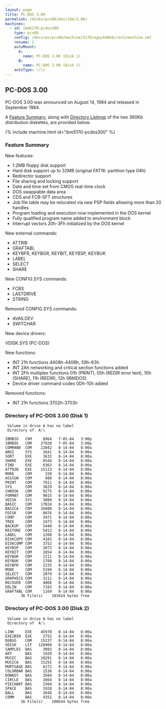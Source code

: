 ```yaml
---
layout: page
title: PC-DOS 3.00
permalink: /disks/pcx86/dos/ibm/3.00/
machines:
  - id: ibm5170-pcdos300
    type: pcx86
    config: /devices/pcx86/machine/5170/ega/640kb/rev1/machine.xml
    resume: 1
    autoMount:
      A:
        name: PC-DOS 3.00 (Disk 1)
      B:
        name: PC-DOS 3.00 (Disk 2)
    autoType: \r\r
---
```


PC-DOS 3.00
-----------

PC-DOS 3.00 was announced on August 14, 1984 and released in September 1984.

A [Feature Summary](#feature-summary), along with [Directory Listings](#directory-of-pc-dos-300-disk-1) of the two
360Kb distribution diskettes, are provided below.

{% include machine.html id="ibm5170-pcdos300" %}

### Feature Summary

New features:

- 1.2MB floppy disk support
- Hard disk support up to 32MB (original FAT16: partition type 04h)
- Redirector support
- File sharing and locking support
- Date and time set from CMOS real-time clock
- DOS swappable data area
- CDS and FCB-SFT structures
- Job file table may be relocated via new PSP fields allowing more than 20 handles
- Program loading and execution now implemented in the DOS kernel
- Fully qualified program name added to environment block
- Interrupt vectors 20h-3Fh initialized by the DOS kernel

New external commands:

- ATTRIB
- GRAFTABL
- KEYBFR, KEYBGR, KEYBIT, KEYBSP, KEYBUK
- LABEL
- SELECT
- SHARE

New CONFIG.SYS commands:

- FCBS
- LASTDRIVE
- STRING

Removed CONFIG.SYS commands:

- AVAILDEV
- SWITCHAR

New device drivers:

VDISK.SYS (PC-DOS)

New functions:

- INT 21h functions 4408h-440Bh, 59h-63h
- INT 2Ah networking and critical section functions added
- INT 2Fh multiplex functions 01h (PRINT), 05h (REDIR error text), 10h (SHARE), 11h (REDIR), 12h (IBMDOS)
- Device driver command codes 0Dh-10h added

Removed functions:

- INT 21h functions 3702h-3703h

### Directory of PC-DOS 3.00 (Disk 1)

	 Volume in drive A has no label
	 Directory of  A:\
	
	IBMBIO   COM     8964   7-05-84   3:00p
	IBMDOS   COM    27920   7-05-84   3:00p
	COMMAND  COM    22042   8-14-84   8:00a
	ANSI     SYS     1641   8-14-84   8:00a
	SORT     EXE     1632   8-14-84   8:00a
	SHARE    EXE     8544   8-14-84   8:00a
	FIND     EXE     6363   8-14-84   8:00a
	ATTRIB   EXE    15123   8-14-84   8:00a
	MORE     COM      320   8-14-84   8:00a
	ASSIGN   COM      988   8-14-84   8:00a
	PRINT    COM     7811   8-14-84   8:00a
	SYS      COM     3629   8-14-84   8:00a
	CHKDSK   COM     9275   8-14-84   8:00a
	FORMAT   COM     9015   8-14-84   8:00a
	VDISK    SYS     3080   8-14-84   8:00a
	BASIC    COM    17024   8-14-84   8:00a
	BASICA   COM    26880   8-14-84   8:00a
	FDISK    COM     8076   8-14-84   8:00a
	COMP     COM     3471   8-14-84   8:00a
	TREE     COM     2473   8-14-84   8:00a
	BACKUP   COM     5440   8-14-84   8:00a
	RESTORE  COM     5413   8-14-84   8:00a
	LABEL    COM     1260   8-14-84   8:00a
	DISKCOPY COM     4165   8-14-84   8:00a
	DISKCOMP COM     3752   8-14-84   8:00a
	KEYBSP   COM     2073   8-14-84   8:00a
	KEYBIT   COM     1854   8-14-84   8:00a
	KEYBGR   COM     2111   8-14-84   8:00a
	KEYBUK   COM     1760   8-14-84   8:00a
	KEYBFR   COM     2235   8-14-84   8:00a
	MODE     COM     5194   8-14-84   8:00a
	SELECT   COM     2079   8-14-84   8:00a
	GRAPHICS COM     3111   8-14-84   8:00a
	RECOVER  COM     4066   8-14-84   8:00a
	EDLIN    COM     7183   8-14-84   8:00a
	GRAFTABL COM     1169   8-14-84   8:00a
	       36 File(s)    103424 bytes free

### Directory of PC-DOS 3.00 (Disk 2)

	 Volume in drive A has no label
	 Directory of  A:\
	
	LINK     EXE    45970   8-14-84   8:00a
	EXE2BIN  EXE     2752   8-14-84   8:00a
	DEBUG    COM    15237   8-14-84   8:00a
	VDISK    LST   128900   8-14-84   8:00a
	SAMPLES  BAS     3093   8-14-84   8:00a
	ART      BAS     1920   8-14-84   8:00a
	MUSIC    BAS    10291   8-14-84   8:00a
	MUSICA   BAS    15255   8-14-84   8:00a
	MORTGAGE BAS     6272   8-14-84   8:00a
	COLORBAR BAS     1536   8-14-84   8:00a
	DONKEY   BAS     3584   8-14-84   8:00a
	CIRCLE   BAS     1664   8-14-84   8:00a
	PIECHART BAS     2304   8-14-84   8:00a
	SPACE    BAS     1920   8-14-84   8:00a
	BALL     BAS     2048   8-14-84   8:00a
	COMM     BAS     4352   8-14-84   8:00a
	       16 File(s)    108544 bytes free
